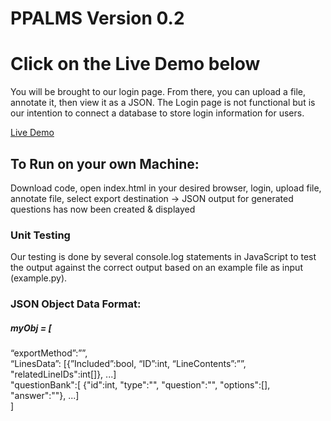 # PPALMS Version 0.2

<h1>Click on the Live Demo below</h1>
<p>You will be brought to our login page. From there, you can upload a file, annotate it, then view it as a JSON.
The Login page is not functional but is our intention to connect a database to store login information for users.</p>

<a href="http://etanetan.github.io/ppalms/">Live Demo</a>

<h2>To Run on your own Machine:</h2>
<p>Download code, open index.html in your desired browser, login, upload file, annotate file, select export destination -> JSON output for generated questions has now been created & displayed</p>


<h3>Unit Testing</h3>
Our testing is done by several console.log statements in JavaScript to test the output against the correct output based on an example file as input (example.py). 


<h3>JSON Object Data Format: </h3>
<h5>myObj = [</h5>
“exportMethod”:””, <br>
“LinesData”: [{”Included”:bool, “ID”:int, “LineContents”:””, "relatedLineIDs":int[]}, ...] <br>
"questionBank":[ {"id":int, "type":"", "question":"", "options":[], "answer":""}, ...] <br>
]<br>
